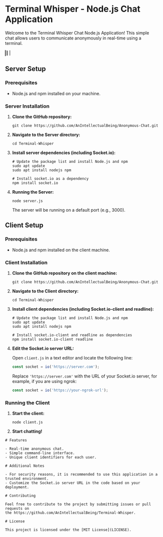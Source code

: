 
# Terminal Whisper - Node.js Chat Application

Welcome to the Terminal Whisper Chat Node.js Application! This simple chat allows users to communicate
anonymously in real-time using a terminal.


<svg width="20" height="20" xmlns="https://www.svgrepo.com/show/361365/terminal-bash.svg" fill="currentColor" class="bi bi-terminal" viewBox="0 0 16 16">
  <path d="M.75 0A.75.75 0 0 0 0 .75v14.5a.75.75 0 0 0 1.5 0V.75A.75.75 0 0 0 .75 0zM5 1.5a.5.5 0 0 0-1 0V14a.5.5 0 0 0 1 0V1.5zm2 .5a.5.5 0 0 0-1 0V14a.5.5 0 0 0 1 0V2zm6-1a.5.5 0 0 0-1 0V14a.5.5 0 0 0 1 0V1.5z"/>
</svg>


## Server Setup

### Prerequisites

- Node.js and npm installed on your machine.

### Server Installation

1. **Clone the GitHub repository:**

   ```
   git clone https://github.com/AnIntellectualBeing/Anonymous-Chat.git
   ```

2. **Navigate to the Server directory:**

   ```
   cd Terminal-Whisper
   ```

3. **Install server dependencies (including Socket.io):**

   ```
   # Update the package list and install Node.js and npm
   sudo apt update
   sudo apt install nodejs npm

   # Install socket.io as a dependency
   npm install socket.io
   ```

4. **Running the Server:**

   ```
   node server.js
   ```

   The server will be running on a default port (e.g., 3000).

## Client Setup

### Prerequisites

- Node.js and npm installed on the client machine.


### Client Installation

1. **Clone the GitHub repository on the client machine:**

   ```
   git clone https://github.com/AnIntellectualBeing/Anonymous-Chat.git
   ```

2. **Navigate to the Client directory:**

   ```
   cd Terminal-Whisper
   ```

3. **Install client dependencies (including Socket.io-client and readline):**

   ```
   # Update the package list and install Node.js and npm
   sudo apt update
   sudo apt install nodejs npm

   # Install socket.io-client and readline as dependencies
   npm install socket.io-client readline
   ```

4. **Edit the Socket.io server URL:**

   Open `client.js` in a text editor and locate the following line:

   ```javascript
   const socket = io('https://server.com');
   ```

   Replace `'https://server.com'` with the URL of your Socket.io server,
    for example, if you are using ngrok:

   ```javascript
   const socket = io('https://your-ngrok-url');
   ```

### Running the Client

1. **Start the client:**

   ```
   node client.js
   ```

2. **Start chatting!**
```
# Features

- Real-time anonymous chat.
- Simple command-line interface.
- Unique client identifiers for each user.

# Additional Notes

- For security reasons, it is recommended to use this application in a trusted environment.
- Customize the Socket.io server URL in the code based on your deployment.

# Contributing

Feel free to contribute to the project by submitting issues or pull requests on 
the https://github.com/AnIntellectualBeing/Terminal-Whisper.

# License

This project is licensed under the [MIT License](LICENSE).
```

